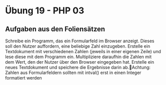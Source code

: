 # Übung 19 - PHP 03

## Aufgaben aus den Foliensätzen

Schreibe ein Programm, das ein Formularfeld im Browser anzeigt. Dieses soll den Nutzer auffordern, eine beliebige Zahl einzugeben. Erstelle ein Textdokument mit verschiedenen Zahlen (jeweils in einer eigenen Zeile) und lese diese mit dem Programm ein. Multipliziere daraufhin die Zahlen mit dem Wert, den der Nutzer über den Browser eingegeben hat. Erstelle ein neues Textdokument und speichere die Ergebnisse darin ab.Achtung: Zahlen aus Formularfeldern sollten mit intval() erst in einen Integer formatiert werden
